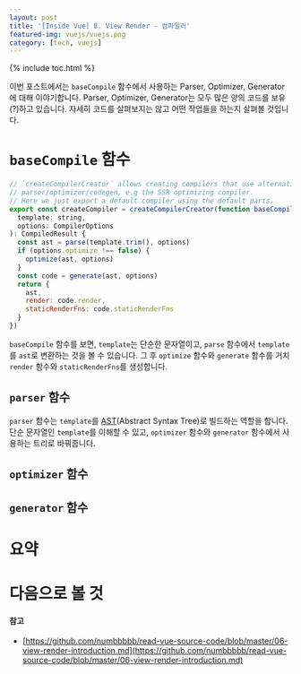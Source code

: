 ```yaml
---
layout: post
title: '[Inside Vue] 8. View Render - 컴파일러'
featured-img: vuejs/vuejs.png
category: [tech, vuejs]
---
```

{% include toc.html %}

이번 포스트에서는 `baseCompile` 함수에서 사용하는 Parser, Optimizer, Generator에 대해 이야기합니다. Parser, Optimizer, Generator는 모두 많은 양의 코드를 보유(?)하고 있습니다. 자세히 코드를 살펴보지는 않고 어떤 작업들을 하는지 살펴볼 것입니다. 

# `baseCompile` 함수
```js
// `createCompilerCreator` allows creating compilers that use alternative
// parser/optimizer/codegen, e.g the SSR optimizing compiler.
// Here we just export a default compiler using the default parts.
export const createCompiler = createCompilerCreator(function baseCompile (
  template: string,
  options: CompilerOptions
): CompiledResult {
  const ast = parse(template.trim(), options)
  if (options.optimize !== false) {
    optimize(ast, options)
  }
  const code = generate(ast, options)
  return {
    ast,
    render: code.render,
    staticRenderFns: code.staticRenderFns
  }
})
```

`baseCompile` 함수를 보면, `template`는 단순한 문자열이고, `parse` 함수에서 `template`를 `ast`로 변환하는 것을 볼 수 있습니다. 그 후 `optimize` 함수와 `generate` 함수를 거치 `render` 함수와 `staticRenderFns`를 생성합니다.

## `parser` 함수
`parser` 함수는 `template`를 [AST](https://ko.wikipedia.org/wiki/추상_구문_트리)(Abstract Syntax Tree)로 빌드하는 역할을 합니다. 단순 문자열인 `template`를 이해할 수 있고, `optimizer` 함수와 `generator` 함수에서 사용하는 트리로 바꿔줍니다.

## `optimizer` 함수

## `generator` 함수

# 요약

# 다음으로 볼 것

#### 참고
- [https://github.com/numbbbbb/read-vue-source-code/blob/master/06-view-render-introduction.md](https://github.com/numbbbbb/read-vue-source-code/blob/master/06-view-render-introduction.md)
